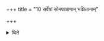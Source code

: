 +++
title = "10 सर्वेषां सोमपात्राणाम् भक्षितानाम्"

+++

<details><summary>थिते</summary>

10. The act of washing of all the Soma-cups out which drinking has been done (should be done) in the Mārjālīya (-shed).  
</details>
